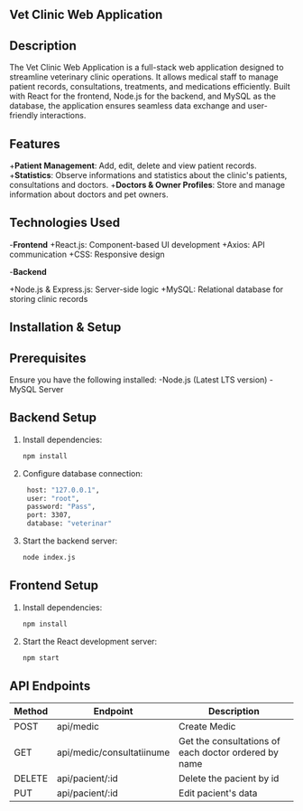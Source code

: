 ## Vet Clinic Web Application

## Description

The Vet Clinic Web Application is a full-stack web application designed to streamline veterinary clinic operations. It allows medical staff to manage patient records, consultations, treatments, and medications efficiently. Built with React for the frontend, Node.js for the backend, and MySQL as the database, the application ensures seamless data exchange and user-friendly interactions.

## Features

+**Patient Management**: Add, edit, delete and view patient records.
+**Statistics**: Observe informations and statistics about the clinic's patients, consultations and doctors.
+**Doctors & Owner Profiles**: Store and manage information about doctors and pet owners.

## Technologies Used

-**Frontend**
+React.js: Component-based UI development
+Axios: API communication
+CSS: Responsive design

-**Backend**

+Node.js & Express.js: Server-side logic
+MySQL: Relational database for storing clinic records

## Installation & Setup

## Prerequisites
Ensure you have the following installed:
-Node.js (Latest LTS version)
-MySQL Server

## Backend Setup
1. Install dependencies:
   ```bash
   npm install
   ```
2. Configure database connection:
   ```bash
    host: "127.0.0.1",
    user: "root",
    password: "Pass",
    port: 3307,
    database: "veterinar"
   ```
3. Start the backend server:
   ```bash
   node index.js
   ```
## Frontend Setup
1. Install dependencies:
   ```bash
   npm install
   ```
2. Start the React development server:
   ```bash
   npm start
   ```

## API Endpoints

| Method    | Endpoint | Description                                                         | 
|----------|----------|----------------------------------------------------------------------|
| POST   | api/medic | Create Medic | 
| GET    |  api/medic/consultatiinume | Get the consultations of each doctor ordered by name |
| DELETE | api/pacient/:id | Delete the pacient by id |
| PUT    | api/pacient/:id | Edit pacient's data |

